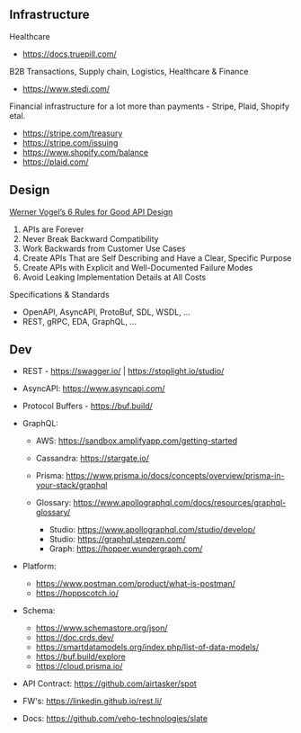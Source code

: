 ## Infrastructure

Healthcare
- https://docs.truepill.com/

B2B Transactions, Supply chain, Logistics, Healthcare & Finance
- https://www.stedi.com/

Financial infrastructure for a lot more than payments - Stripe, Plaid, Shopify etal.
- https://stripe.com/treasury 
- https://stripe.com/issuing  
- https://www.shopify.com/balance
- https://plaid.com/

## Design

[Werner Vogel’s 6 Rules for Good API Design](https://thenewstack.io/werner-vogels-6-rules-for-good-api-design/)
1. APIs are Forever
2. Never Break Backward Compatibility
3. Work Backwards from Customer Use Cases
4. Create APIs That are Self Describing and Have a Clear, Specific Purpose
5. Create APIs with Explicit and Well-Documented Failure Modes
6. Avoid Leaking Implementation Details at All Costs

Specifications & Standards
- OpenAPI, AsyncAPI, ProtoBuf, SDL, WSDL, ... 
- REST, gRPC, EDA, GraphQL, ...

## Dev

- REST -  https://swagger.io/ | https://stoplight.io/studio/

- AsyncAPI: https://www.asyncapi.com/

- Protocol Buffers - https://buf.build/

- GraphQL:
  -  AWS: https://sandbox.amplifyapp.com/getting-started
  -  Cassandra: https://stargate.io/
  -  Prisma: https://www.prisma.io/docs/concepts/overview/prisma-in-your-stack/graphql
  
  - Glossary: https://www.apollographql.com/docs/resources/graphql-glossary/ 
    - Studio: https://www.apollographql.com/studio/develop/
    - Studio: https://graphql.stepzen.com/ 
    - Graph: https://hopper.wundergraph.com/
  
- Platform:  
  - https://www.postman.com/product/what-is-postman/
  - https://hoppscotch.io/

- Schema:
  - https://www.schemastore.org/json/ 
  - https://doc.crds.dev/ 
  - https://smartdatamodels.org/index.php/list-of-data-models/ 
  - https://buf.build/explore 
  - https://cloud.prisma.io/

- API Contract: https://github.com/airtasker/spot

- FW's: https://linkedin.github.io/rest.li/

- Docs: https://github.com/veho-technologies/slate




